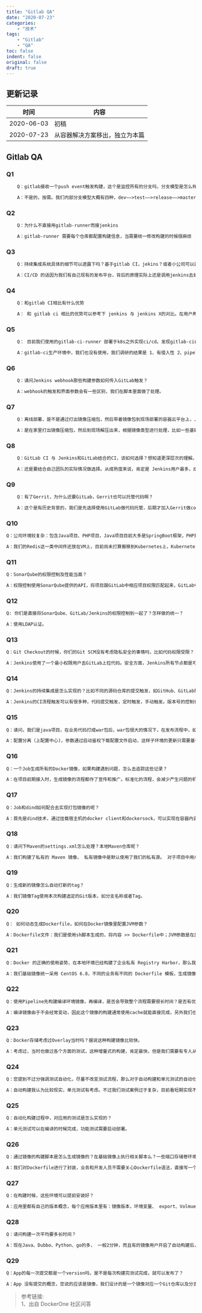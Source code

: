 ```yaml
---
title: "Gitlab QA"
date: "2020-07-23"
categories:
    - "技术"
tags:
    - "Gitlab"
    - "QA"
toc: false
indent: false
original: false
draft: true
---
```


## 更新记录

| 时间       | 内容                           |
| ---------- | ------------------------------ |
| 2020-06-03 | 初稿                           |
| 2020-07-23 | 从容器解决方案移出，独立为本篇 |

## Gitlab QA

### Q1

``` txt
    Q：gitlab接收一个push event触发构建，这个是监控所有的分支吗，分支模型是怎么样的

    A：不是的，按需。我们内部分支模型大概有四种，dev——>test——>release——>master。master以外的为了效率都会做自动触发
```

### Q2

``` txt
    Q：为什么不直接用gitlab-runner而接jenkins

    A：gitlab-runner 需要每个仓库都配置构建信息，当需要统一修改构建的时候很麻烦
```

### Q3

``` txt
    Q：持续集成系统具体的细节可以透露下吗？基于gitlab CI，jekins？或者小公司可以直接用Spinnaker这些吗？

    A：CI/CD 的话因为我们有自己现有的发布平台，背后的原理实际上还是调用jenkins去处理
```

### Q4

``` txt
    Q：和gitlab CI相比有什么优势

    A： 和 gitlab ci 相比的优势可以参考下 jenkins 与 jenkins X的对比。在用户角度来说，以应用为视角使用起来会更加方便，也方便利用社区资源。从架构和可维护性来说，Jenkins X 的架构会相对更加先进（与诞生年代有直接关系)。
```

### Q5

``` txt
    Q： 目前我们使用的gitlab-ci-runner 部署于k8s之外实现ci/cd。发现gitlab-ci在实际使用中，经常会遇到卡死报错。请问下，相比jenkins 做ci/cd 是会有什么优势，之前并没有使用过jenkins.

    A：gitlab-ci生产环境中，我们也没有使用，我们调研的结果是 1、有侵入性 2、pipeline功能较弱，但是有一个好处是遇到错误好像还可以继续执行。jenkins遇到错误会中断流程。
```

### Q6

``` txt
    Q：请问Jenkins webhook那些构建参数如何传入GitLab触发？

    A：webhook的触发和界面参数会有一些区别，我们在脚本里面做了处理。
```

### Q7

``` txt
    Q：离线部署，是不是通过打出镜像压缩包，然后带着镜像包到现场部署的容器云平台上，上传部署的方式？

    A：是在家里打出镜像压缩包，然后到现场解压出来，根据镜像类型进行处理，比如一些基础镜像，会直接上传到节点，业务的镜像会在部署完成后上传到Harbor，然后节点从Harbor去拉取。
```

### Q8

``` txt
    Q：GitLab CI 与 Jenkins和GitLab结合的CI，该如何选择？想知道更深层次的理解。

    A：还是要结合自己团队的实际情况做选择。从成熟度来说，肯定是 Jenkins用户最多，成熟度最高，缺点是侧重 Java，配置相对繁琐。GitLab CI相对简单，可以用 yaml，和 GitLab 结合的最好，但功能肯定没有 Jenkins全面。如果是小团队新项目，GitLab CI 又已经可以满足需求的话，并不需要上Jenkins，如果是较大的团队，又是偏 Java 的，个人更偏向 Jenkins。
```

### Q9

``` txt
    Q：有了Gerrit，为什么还要GitLab，Gerrit也可以托管代码啊？

    A：这个是有历史背景的，我们是先选择使用GitLab做代码托管，后期才加入Gerrit做code review。Gerrit在代码review方面比GitLab的merge request要方便许多，更适合企业内部使用。关于这个，我的想法是，要么将GitLab迁移到Gerrit，要么不用Gerrit，可以使用GitLab的merge request来进行review，那GitLab其实是可以不要的。
```

### Q10

``` txt
Q：公司环境较复杂：包含Java项目、PHP项目，Java项目目前大多是SpringBoot框架，PHP是ThinkPHP框架，项目架构并不复杂，有少许Java项目需要用Redis到Memcached、缓存机制。最大问题的是多，项目应该如何较好的依托Kubernetes顺利架构，将项目可持续集成？

A：我们的Redis这一类中间件还放在VM上，目前尚未打算搬移到Kubernetes上，Kubernetes+Docker天然是跨平台的，PHP也可以支持，并且对容器集群（既应用集群）管理非常出色，包含部分自动化运维，并不会因多种开发语言而增加负担，持续集成是另外一块，目前各大CI工具厂商也都支持Kubernetes，比较友好，我们采用的是GitLab-CI。
```

### Q11

``` txt
Q：SonarQube的权限控制及性能当面？

A：权限控制使用SonarQube提供的API，将项目跟GitLab中相应项目权限匹配起来，GitLab中可以查看这个项目代码，那么SonarQube中就能看到这个项目结果和Code。
```

### Q12

``` txt
Q: 你们是直接将SonarQube、GitLab/Jenkins的权限控制到一起了？怎样做的统一？

A：使用LDAP认证。
```

### Q13

``` txt
Q：Git Checkout的时候，你们的Git SCM没有考虑隐私安全的事情吗，比如代码权限受限？

A：Jenkins使用了一个最小权限用户去GitLab上拉代码。安全方面，Jenkins所有节点都是可控的。
```

### Q14

``` txt
Q：Jenkins的持续集成是怎么实现的？比如不同的源码仓库的提交触发，如GitHub、GitLab版本号怎么控制的？

A：Jenkins的CI流程触发可以有很多种，代码提交触发，定时触发，手动触发。版本号的控制也可以有很多方案，比如使用job的编号，使用Git的commit号，使用时间戳等等。
```

### Q15

``` txt
Q：请问，我们是java项目，在业务代码打成war包后，war包很大的情况下，在发布流程中，如何完成pod中的容器的代码更新，是采用挂载代码后重启容器方式，还是采用每次重新构建代码镜像，直接更新容器，或者有什么更好的建议吗

A：配置分离（上配置中心)，参数通过启动鉴权下载配置文件启动，这样子环境的更新只需要基于通过一个包即可。
```

### Q16

``` txt
Q：一个Job生成所有的Docker镜像，如果构建遇到问题，怎么去追踪这些记录？

A：在项目前期接入时，生成镜像的流程都作了宣传和推广。标准化的流程，会减少产生问题的机率。如果在构建中遇到问题，Prism4k的界面中，会直接有链接到本次建的次序号。点击链接，可直接定位到Console输出。
```

### Q17

``` txt
Q：Job和dind如何配合去实现打包镜像的呢？

A：首先是dind技术，通过挂载宿主机的docker client和dockersock，可以实现在容器内调用宿主机的Docker来做一些事情，这里我们主要就用于build。Kubernetes的Job则是用于执行这个构建worker的方式，利用Kubernetes的Job来调度构建任务，充分利用测试集群的空闲资源。
```

### Q18

``` txt
Q：请问下Maven的settings.xml怎么处理？本地Maven仓库呢？

A：我们构建了私有的 Maven 镜像， 私有镜像中是默认使用了我们的私有源。 对于项目中用户无需关注 settings.xml 中是否配置repo。
```

### Q19

``` txt
Q：生成新的镜像怎么自动打新的tag？

A：我们镜像Tag使用本次构建选定的Git版本，如分支名称或者Tag。
```

### Q20

``` txt
Q： 如何动态生成Dockerfile，如何在Docker镜像里配置JVM参数？

A：Dockerfile文件：我们是使用sh脚本生成的，将内容 >> Dockerfile中；JVM参数是在应用中配置的，发送构建消息时，作为消息内容送过去。
```

### Q21

``` txt
Q：Docker 的正确的使用姿势，在本地环境已经构建了企业私有 Registry Harbor，那么我要构建基于业务的应用时，是先从 Linux 系列的像 Ubuntu 或 CentOS 的 Base 的 Docker 镜像开始，然后通过 Dockerfile 定制业务需求，来使用吗？

A：我们基础镜像统一采用 CentOS 6.8，不同的业务有不同的 Dockerfile 模板，生成镜像的过程业务对 Dockerfile 是透明的。
```

### Q22

``` txt
Q：使用Pipeline先构建编译环境镜像，再编译，是否会导致整个流程需要很长时间？是否有优化方案？

A：编译镜像由于不会经常变动，因此这个镜像的构建通常使用cache就能直接完成，另外我们也把编译环境镜像打包这个步骤抽出来单独作为job执行了，这样在实际编译流程中就无需再进行编译环境构建。
```

### Q23

``` txt
Q：Docker存储考虑过Overlay当时吗？据说这种构建镜像比较快。

A：考虑过，当时也做过各个方面的测试，这种增量式的构建，肯定最快，但是我们需要有专人从源码级别对其进行维护，成本对于我们还是有点高，我们后期打算采用环境和代码分离的方式，即环境部署一次，代码多次部署来提升效率。
```

### Q24

``` txt
Q：您提到不过分强调测试自动化，尽量不改变测试流程，那么对于自动构建和单元测试的自动化有没有考虑呢？毕竟这些是比较消耗人力的部分。

A：自动构建我认为比较现实，单元测试有考虑。不过我们测试案例过于复杂，目前看短期实现不太现实。而且性能也是个问题，如果下一步要做我们会更多考虑一些特定场景。比如产品发布后的回归测试，这个有可能，但不会是普遍应用。
```

### Q25

``` txt
Q：自动化构建过程中，对应用的测试是怎么实现的？

A：单元测试可以在编译的时候完成，功能测试需要启动部署。
```

### Q26

``` txt
Q：通过镜像的构建脚本是怎么生成镜像的？在基础镜像上执行相关脚本么？一些端口存储卷环境变量这些镜像中的信息是怎么解决的？

A：我们对Dockerfile进行了封装，业务和开发人员不需要关心Dockerfile语法，直接写一个镜像构建脚本，最后根据一定的规则由Harbor生成Dockerfile，之后调用docker build去生成镜像。在这个过程中， 镜像的名称，版本都已经根据规则生成
```

### Q27

``` txt
Q：在构建时候，这些环境可以提前安装好？

A：应用里都有自己的版本概念，每个应用版本里有：镜像版本，环境变量、 export、Volmue等信息，所以在回退或者升级时候，最终的表现形式就是杀掉旧容器，根据版本的参数创建新容器。
```

### Q28

``` txt
Q：请问构建一次平均要多长时间？

A：现在Java、Dubbo、Python、go的多， 一般2分钟，而且有的镜像用户开启了自动构建后，在他们没意识的过程中，都已经构建完成。 到时候升级时候，选择对应的镜像版本即可。
```

### Q29

``` txt
Q：App的每一次提交都是一个version吗，是不是每次构建完测试完成，就可以发布了？

A：App 没有提交的概念，您说的应该是镜像，我们设计的是一个镜像对应一个Git仓库以及分支。当有push或者tag操作后，会自动触发构建，构建的行为是根据用户写的镜像构建shell脚本来决定的。 一般我们建议业务部门做出的镜像跟测试环境和生成环境没关系。 镜像就是镜像，只有应用有测试环境和生产环境。
```

> 参考链接:  
> 1、出自 DockerOne 社区问答  
>